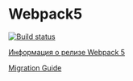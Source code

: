 # Webpack5

[![Build status](https://ci.appveyor.com/api/projects/status/pdb3uuhcntfkolvd?svg=true)](https://ci.appveyor.com/project/anastasia-shmeleva/ahj-hw1-continuous-deployment)

[Информация о релизе Webpack 5](https://webpack.js.org/blog/2020-10-10-webpack-5-release/)

[Migration Guide](https://webpack.js.org/migrate/5/)
